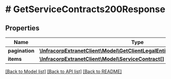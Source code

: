 # # GetServiceContracts200Response

## Properties

Name | Type | Description | Notes
------------ | ------------- | ------------- | -------------
**pagination** | [**\InfracorpExtranetClient\Model\GetClientLegalEntities200ResponsePagination**](GetClientLegalEntities200ResponsePagination.md) |  | [optional]
**items** | [**\InfracorpExtranetClient\Model\ServiceContract[]**](ServiceContract.md) |  | [optional]

[[Back to Model list]](../../README.md#models) [[Back to API list]](../../README.md#endpoints) [[Back to README]](../../README.md)
